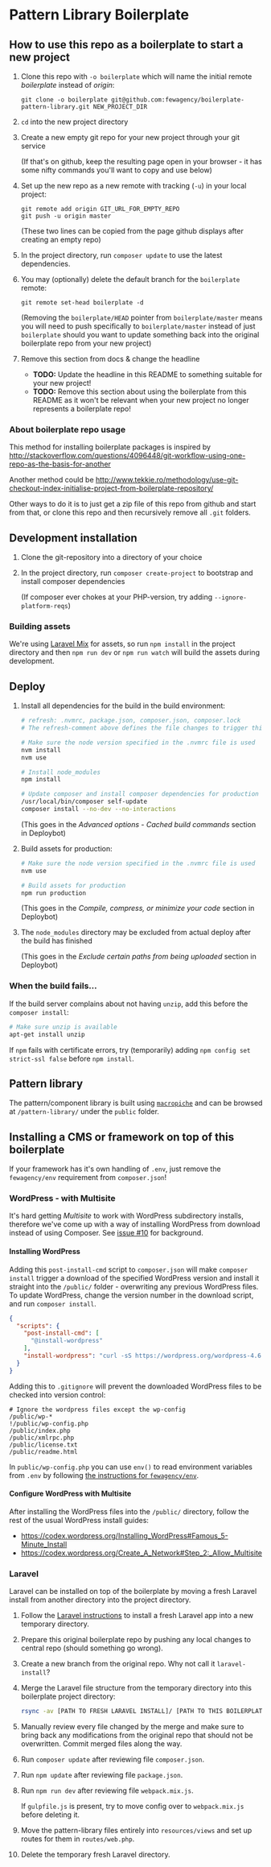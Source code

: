 # Pattern Library Boilerplate

## How to use this repo as a boilerplate to start a new project
1. Clone this repo with `-o boilerplate` which will name the initial remote *boilerplate* instead of *origin*:
    
    ``` shell
    git clone -o boilerplate git@github.com:fewagency/boilerplate-pattern-library.git NEW_PROJECT_DIR
    ```
    
2. `cd` into the new project directory
3. Create a new empty git repo for your new project through your git service 
    
    (If that's on github, keep the resulting page open in your browser -
    it has some nifty commands you'll want to copy and use below)
    
4. Set up the new repo as a new remote with tracking (`-u`) in your local project:
    
    ``` shell
    git remote add origin GIT_URL_FOR_EMPTY_REPO
    git push -u origin master
    ```
    
    (These two lines can be copied from the page github displays after creating an empty repo)
    
5. In the project directory, run `composer update` to use the latest dependencies.
6. You may (optionally) delete the default branch for the `boilerplate` remote:
    
    ``` shell
    git remote set-head boilerplate -d
    ```
    
    (Removing the `boilerplate/HEAD` pointer from `boilerplate/master` means you will need to push specifically to
    `boilerplate/master` instead of just `boilerplate` should you want to update something back into the original 
    boilerplate repo from your new project)
    
7. Remove this section from docs & change the headline
    - **TODO:** Update the headline in this README to something suitable for your new project!
    - **TODO:** Remove this section about using the boilerplate from this README
      as it won't be relevant when your new project no longer represents a boilerplate repo!  

### About boilerplate repo usage
This method for installing boilerplate packages is inspired by
http://stackoverflow.com/questions/4096448/git-workflow-using-one-repo-as-the-basis-for-another

Another method could be
http://www.tekkie.ro/methodology/use-git-checkout-index-initialise-project-from-boilerplate-repository/

Other ways to do it is to just get a zip file of this repo from github and start from that,
or clone this repo and then recursively remove all `.git` folders.

## Development installation
1. Clone the git-repository into a directory of your choice
2. In the project directory, run `composer create-project` to bootstrap and install composer dependencies
    
    (If composer ever chokes at your PHP-version, try adding `--ignore-platform-reqs`)
    
### Building assets
We're using [Laravel Mix](http://laravel.com/docs/mix) for assets, so run `npm install` in the project directory
and then `npm run dev` or `npm run watch` will build the assets during development.

## Deploy
1. Install all dependencies for the build in the build environment:
    
    ``` bash
    # refresh: .nvmrc, package.json, composer.json, composer.lock
    # The refresh-comment above defines the file changes to trigger this section for Deploybot 
    
    # Make sure the node version specified in the .nvmrc file is used
    nvm install
    nvm use
    
    # Install node_modules
    npm install
    
    # Update composer and install composer dependencies for production
    /usr/local/bin/composer self-update
    composer install --no-dev --no-interactions
    ```
    
    (This goes in the *Advanced options* - *Cached build commands* section in Deploybot)
    
2. Build assets for production:
  
    ``` bash
    # Make sure the node version specified in the .nvmrc file is used
    nvm use
    
    # Build assets for production
    npm run production
    ```
  
    (This goes in the *Compile, compress, or minimize your code* section in Deploybot)
    
3. The `node_modules` directory may be excluded from actual deploy after the build has finished
  
    (This goes in the *Exclude certain paths from being uploaded* section in Deploybot)
    
### When the build fails...

If the build server complains about not having `unzip`, add this before the `composer install`:
  
``` bash
# Make sure unzip is available
apt-get install unzip
```

If `npm` fails with certificate errors, try (temporarily) adding `npm config set strict-ssl false` before `npm install`.  

## Pattern library
The pattern/component library is built using [`macropiche`](https://github.com/fewagency/macropiche)
and can be browsed at `/pattern-library/` under the `public` folder.

## Installing a CMS or framework on top of this boilerplate

If your framework has it's own handling of `.env`, just remove the `fewagency/env` requirement from `composer.json`!

### WordPress - with Multisite
It's hard getting *Multisite* to work with WordPress subdirectory installs,
therefore we've come up with a way of installing WordPress from download instead of using Composer.
See [issue #10](https://github.com/fewagency/boilerplate-pattern-library/issues/10) for background.

#### Installing WordPress
Adding this `post-install-cmd` script to `composer.json` will make `composer install` trigger a download of the
specified WordPress version and install it straight into the `/public/` folder - overwriting any previous WordPress files.
To update WordPress, change the version number in the download script, and run `composer install`. 

``` json
{
  "scripts": {
    "post-install-cmd": [
      "@install-wordpress"
    ],
    "install-wordpress": "curl -sS https://wordpress.org/wordpress-4.6.1.tar.gz | tar --strip-components=1 -xz -C public"
  }
}
```

Adding this to `.gitignore` will prevent the downloaded WordPress files to be checked into version control:

``` gitignore
# Ignore the wordpress files except the wp-config
/public/wp-*
!/public/wp-config.php
/public/index.php
/public/xmlrpc.php
/public/license.txt
/public/readme.html
```

In `public/wp-config.php` you can use `env()` to read environment variables from `.env`
by following [the instructions for `fewagency/env`](https://github.com/fewagency/env). 

#### Configure WordPress with Multisite
After installing the WordPress files into the `/public/` directory,
follow the rest of the usual WordPress install guides:

- https://codex.wordpress.org/Installing_WordPress#Famous_5-Minute_Install
- https://codex.wordpress.org/Create_A_Network#Step_2:_Allow_Multisite

### Laravel
Laravel can be installed on top of the boilerplate by moving a fresh Laravel install from another directory into the
project directory.

1. Follow the [Laravel instructions](https://laravel.com/docs/installation)
to install a fresh Laravel app into a new temporary directory.
2. Prepare this original boilerplate repo by pushing any local changes to central repo (should something go wrong).
3. Create a new branch from the original repo. Why not call it `laravel-install`?
4. Merge the Laravel file structure from the temporary directory into this boilerplate project directory:
    
    ``` bash
    rsync -av [PATH TO FRESH LARAVEL INSTALL]/ [PATH TO THIS BOILERPLATE DIRECTORY]/
    ```

5. Manually review every file changed by the merge and make sure to bring back any modifications from the original repo
that should not be overwritten.
Commit merged files along the way.
6. Run `composer update` after reviewing file `composer.json`.
7. Run `npm update` after reviewing file `package.json`.
8. Run `npm run dev` after reviewing file `webpack.mix.js`.
    
    If `gulpfile.js` is present, try to move config over to `webpack.mix.js` before deleting it.
9. Move the pattern-library files entirely into `resources/views` and set up routes for them in `routes/web.php`.
10. Delete the temporary fresh Laravel directory.

